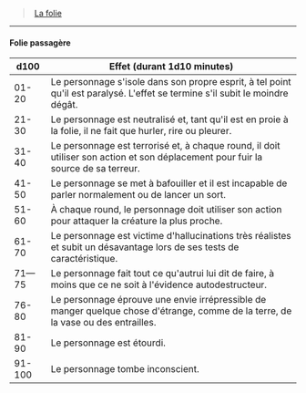 ﻿---
!GenericItem
Name: Folie passagère
Id: madness_hd.md#folie-passagère
ParentLink: madness_hd.md#la-folie
ParentName: La folie
NameLevel: 4
Attributes: {}
AttributesDictionary: >+
  {}

---
> [La folie](hd_madness.md)

---

#### Folie passagère

|d100|Effet (durant 1d10 minutes)|
|---|---|
|01-20|Le personnage s'isole dans son propre esprit, à tel point qu'il est paralysé. L'effet se termine s'il subit le moindre dégât.|
|21-30|Le personnage est neutralisé et, tant qu'il est en proie à la folie, il ne fait que hurler, rire ou pleurer.|
|31-40|Le personnage est terrorisé et, à chaque round, il doit utiliser son action et son déplacement pour fuir la source de sa terreur.|
|41-50|Le personnage se met à bafouiller et il est incapable de parler normalement ou de lancer un sort.|
|51-60|À chaque round, le personnage doit utiliser son action pour attaquer la créature la plus proche.|
|61-70|Le personnage est victime d'hallucinations très réalistes et subit un désavantage lors de ses tests de caractéristique.|
|71—75|Le personnage fait tout ce qu'autrui lui dit de faire, à moins que ce ne soit à l'évidence autodestructeur.|
|76-80|Le personnage éprouve une envie irrépressible de manger quelque chose d'étrange, comme de la terre, de la vase ou des entrailles.|
|81-90|Le personnage est étourdi.|
|91-100|Le personnage tombe inconscient.|

